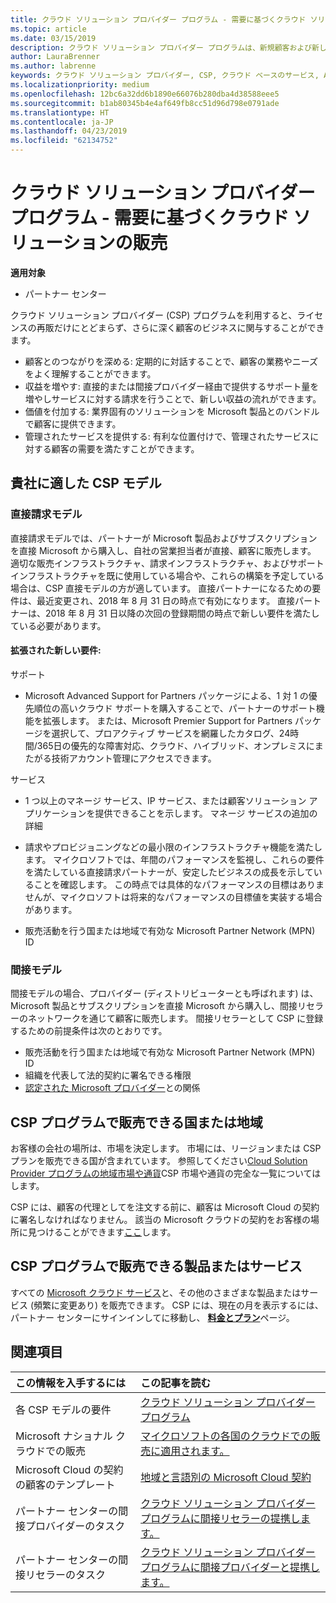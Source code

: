 ```yaml
---
title: クラウド ソリューション プロバイダー プログラム - 需要に基づくクラウド ソリューションの販売 | パートナー センター
ms.topic: article
ms.date: 03/15/2019
description: クラウド ソリューション プロバイダー プログラムは、新規顧客および新しい専門分野の追加によってビジネスの拡大に役立ちます。
author: LauraBrenner
ms.author: labrenne
keywords: クラウド ソリューション プロバイダー, CSP, クラウド ベースのサービス, Azure, Office 365, Dynamics, CSP パートナ, CSP での販売, 直接パートナー, CSP 直接パートナー, CSP 間接リセラー, 直接 CSP, 間接 CSP, 直接モデル, 間接モデル, 間接リセラー, 間接プロバイダー, プロバイダー, ディストリビューター, クラウド ソリューション プロバイダー プログラム
ms.localizationpriority: medium
ms.openlocfilehash: 12bc6a32dd6b1890e66076b280dba4d38588eee5
ms.sourcegitcommit: b1ab80345b4e4af649fb8cc51d96d798e0791ade
ms.translationtype: HT
ms.contentlocale: ja-JP
ms.lasthandoff: 04/23/2019
ms.locfileid: "62134752"
---
```

# <a name="cloud-solution-provider-program---selling-in-demand-cloud-solutions"></a>クラウド ソリューション プロバイダー プログラム - 需要に基づくクラウド ソリューションの販売 

**適用対象**

-  パートナー センター

クラウド ソリューション プロバイダー (CSP) プログラムを利用すると、ライセンスの再販だけにとどまらず、さらに深く顧客のビジネスに関与することができます。
 
- 顧客とのつながりを深める: 定期的に対話することで、顧客の業務やニーズをよく理解することができます。
- 収益を増やす: 直接的または間接プロバイダー経由で提供するサポート量を増やしサービスに対する請求を行うことで、新しい収益の流れができます。  
- 価値を付加する: 業界固有のソリューションを Microsoft 製品とのバンドルで顧客に提供できます。
- 管理されたサービスを提供する: 有利な位置付けで、管理されたサービスに対する顧客の需要を満たすことができます。 

## <a name="which-csp-model-is-best-for-me"></a>貴社に適した CSP モデル

### <a name="direct-bill-model"></a>直接請求モデル

 直接請求モデルでは、パートナーが Microsoft 製品およびサブスクリプションを直接 Microsoft から購入し、自社の営業担当者が直接、顧客に販売します。 適切な販売インフラストラクチャ、請求インフラストラクチャ、およびサポート インフラストラクチャを既に使用している場合や、これらの構築を予定している場合は、CSP 直接モデルの方が適しています。 直接パートナーになるための要件は、最近変更され、2018 年 8 月 31 日の時点で有効になります。 直接パートナーは、2018 年 8 月 31 日以降の次回の登録期間の時点で新しい要件を満たしている必要があります。


#### <a name="new-expanded-requirements"></a>拡張された新しい要件:

サポート
- Microsoft Advanced Support for Partners パッケージによる、1 対 1 の優先順位の高いクラウド サポートを購入することで、パートナーのサポート機能を拡張します。 または、Microsoft Premier Support for Partners パッケージを選択して、プロアクティブ サービスを網羅したカタログ、24時間/365日の優先的な障害対応、クラウド、ハイブリッド、オンプレミスにまたがる技術アカウント管理にアクセスできます。 

サービス

- 1 つ以上のマネージ サービス、IP サービス、または顧客ソリューション アプリケーションを提供できることを示します。 マネージ サービスの追加の詳細

- 請求やプロビジョニングなどの最小限のインフラストラクチャ機能を満たします。
マイクロソフトでは、年間のパフォーマンスを監視し、これらの要件を満たしている直接請求パートナーが、安定したビジネスの成長を示していることを確認します。 この時点では具体的なパフォーマンスの目標はありませんが、マイクロソフトは将来的なパフォーマンスの目標値を実装する場合があります。 

- 販売活動を行う国または地域で有効な Microsoft Partner Network (MPN) ID


### <a name="indirect-model"></a>間接モデル

間接モデルの場合、プロバイダー (ディストリビューターとも呼ばれます) は、Microsoft 製品とサブスクリプションを直接 Microsoft から購入し、間接リセラーのネットワークを通じて顧客に販売します。 間接リセラーとして CSP に登録するための前提条件は次のとおりです。

- 販売活動を行う国または地域で有効な Microsoft Partner Network (MPN) ID
- 組織を代表して法的契約に署名できる権限
- [認定された Microsoft プロバイダー](https://partnercenter.microsoft.com/partner/find-a-provider)との関係


## <a name="where-can-i-sell-through-the-csp-program"></a>CSP プログラムで販売できる国または地域

お客様の会社の場所は、市場を決定します。 市場には、リージョンまたは CSP プランを販売できる国が含まれています。 参照してください[Cloud Solution Provider プログラムの地域市場や通貨](regional-authorization-overview.md)CSP 市場や通貨の完全な一覧についてはします。

CSP には、顧客の代理としてを注文する前に、顧客は Microsoft Cloud の契約に署名しなければなりません。 該当の Microsoft クラウドの契約をお客様の場所に見つけることができます[ここ](agreements.md)します。  

## <a name="what-can-i-sell-through-the-csp-program"></a>CSP プログラムで販売できる製品またはサービス

すべての [Microsoft クラウド サービス](https://partner.microsoft.com/cloud-solution-provider/products-and-services)と、その他のさまざまな製品またはサービス (頻繁に変更あり) を販売できます。 CSP には、現在の月を表示するには、パートナー センターにサインインしてに移動し、 [**料金とプラン**](https://partnercenter.microsoft.com/pcv/sales)ページ。

## <a name="see-also"></a>関連項目 


|**この情報を入手するには**   |**この記事を読む**   |
|:---------------------------|:--------------------|
|各 CSP モデルの要件   | [クラウド ソリューション プロバイダー プログラム](https://partnercenter.microsoft.com/partner/cloud-solution-provider)|
|Microsoft ナショナル クラウドでの販売   | [マイクロソフトの各国のクラウドでの販売に適用されます。](csp-national-clouds-overview.md)|
|Microsoft Cloud の契約の顧客のテンプレート   |[地域と言語別の Microsoft Cloud 契約](agreements.md)|
|パートナー センターの間接プロバイダーのタスク  |[クラウド ソリューション プロバイダー プログラムに間接リセラーの提携します。](indirect-provider-tasks-in-partner-center.md)|
|パートナー センターの間接リセラーのタスク   |[クラウド ソリューション プロバイダー プログラムに間接プロバイダーと提携します。](indirect-reseller-tasks-in-partner-center.md)|
